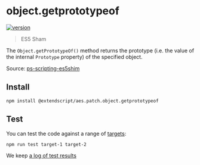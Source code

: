 # object.getprototypeof

[![version](https://img.shields.io/npm/v/@extendscript/aes.patch.object.getprototypeof.svg)](https://www.npmjs.org/package/@extendscript/aes.patch.object.getprototypeof)

> ES5 Sham

The `Object.getPrototypeOf()` method returns the prototype (i.e. the value of the internal `Prototype` property) of the specified object.

Source: [ps-scripting-es5shim](https://github.com/EugenTepin/ps-scripting-es5shim/blob/master/lib/Object/getPrototypeOf.js)

## Install

    npm install @extendscript/aes.patch.object.getprototypeof

## Test

You can test the code against a range of [targets](https://github.com/nbqx/fakestk/blob/master/resources/versions.json):

    npm run test target-1 target-2

We keep [a log of test results](./test/results_log.md)
